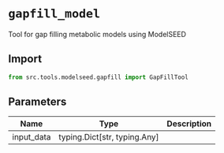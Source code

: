 # `gapfill_model`

Tool for gap filling metabolic models using ModelSEED

## Import

```python
from src.tools.modelseed.gapfill import GapFillTool
````

## Parameters

| Name | Type | Description |
|-----|------|-------------|
| input_data | typing.Dict[str, typing.Any] | |
